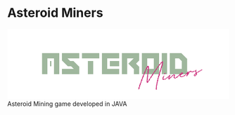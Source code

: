 # Asteroid Miners
![](https://github.com/SABERGLOW/AsteroidMiners/blob/main/Banner.png)
Asteroid Mining game developed in JAVA
